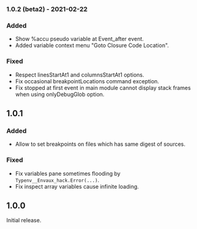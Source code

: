 ### 1.0.2 (beta2) - 2021-02-22

### Added

* Show %accu pseudo variable at Event_after event.
* Added variable context menu "Goto Closure Code Location".

### Fixed

* Respect linesStartAt1 and columnsStartAt1 options.
* Fix occasional breakpointLocations command exception.
* Fix stopped at first event in main module cannot display stack frames when using onlyDebugGlob option.

## 1.0.1

### Added

* Allow to set breakpoints on files which has same digest of sources.

### Fixed

* Fix variables pane sometimes flooding by `Typenv__Envaux_hack.Error(...)`.
* Fix inspect array variables cause infinite loading.

## 1.0.0

Initial release.
